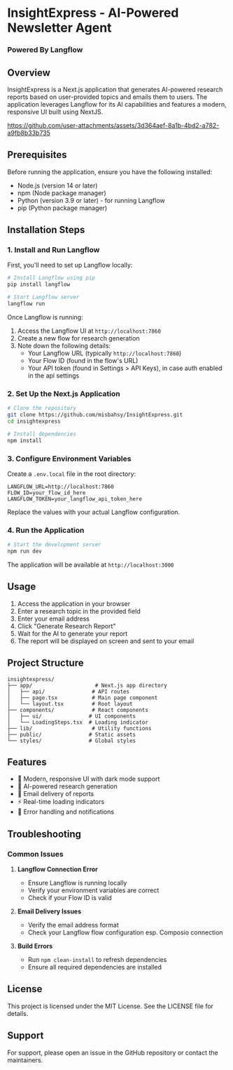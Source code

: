 # InsightExpress - AI-Powered Newsletter Agent
### Powered By Langflow

## Overview
InsightExpress is a Next.js application that generates AI-powered research reports based on user-provided topics and emails them to users. The application leverages Langflow for its AI capabilities and features a modern, responsive UI built using NextJS.


https://github.com/user-attachments/assets/3d364aef-8a1b-4bd2-a782-a9fb8b33b735


## Prerequisites

Before running the application, ensure you have the following installed:
- Node.js (version 14 or later)
- npm (Node package manager)
- Python (version 3.9 or later) - for running Langflow
- pip (Python package manager)

## Installation Steps

### 1. Install and Run Langflow

First, you'll need to set up Langflow locally:

```bash
# Install Langflow using pip
pip install langflow

# Start Langflow server
langflow run
```

Once Langflow is running:
1. Access the Langflow UI at `http://localhost:7860`
2. Create a new flow for research generation
3. Note down the following details:
   - Your Langflow URL (typically `http://localhost:7860`)
   - Your Flow ID (found in the flow's URL)
   - Your API token (found in Settings > API Keys), in case auth enabled in the api settings

### 2. Set Up the Next.js Application

```bash
# Clone the repository
git clone https://github.com/misbahsy/InsightExpress.git
cd insightexpress

# Install dependencies
npm install
```

### 3. Configure Environment Variables

Create a `.env.local` file in the root directory:

```env
LANGFLOW_URL=http://localhost:7860
FLOW_ID=your_flow_id_here
LANGFLOW_TOKEN=your_langflow_api_token_here
```

Replace the values with your actual Langflow configuration.

### 4. Run the Application

```bash
# Start the development server
npm run dev
```

The application will be available at `http://localhost:3000`

## Usage

1. Access the application in your browser
2. Enter a research topic in the provided field
3. Enter your email address
4. Click "Generate Research Report"
5. Wait for the AI to generate your report
6. The report will be displayed on screen and sent to your email

## Project Structure

```
insightexpress/
├── app/                    # Next.js app directory
│   ├── api/               # API routes
│   ├── page.tsx           # Main page component
│   └── layout.tsx         # Root layout
├── components/            # React components
│   ├── ui/               # UI components
│   └── LoadingSteps.tsx  # Loading indicator
├── lib/                   # Utility functions
├── public/               # Static assets
└── styles/               # Global styles
```

## Features

- 🎨 Modern, responsive UI with dark mode support
- 🤖 AI-powered research generation
- 📧 Email delivery of reports
- ⚡ Real-time loading indicators
- 🎯 Error handling and notifications


## Troubleshooting

### Common Issues

1. **Langflow Connection Error**
   - Ensure Langflow is running locally
   - Verify your environment variables are correct
   - Check if your Flow ID is valid

2. **Email Delivery Issues**
   - Verify the email address format
   - Check your Langflow flow configuration esp. Composio connection

3. **Build Errors**
   - Run `npm clean-install` to refresh dependencies
   - Ensure all required dependencies are installed

## License

This project is licensed under the MIT License. See the LICENSE file for details.

## Support

For support, please open an issue in the GitHub repository or contact the maintainers.
